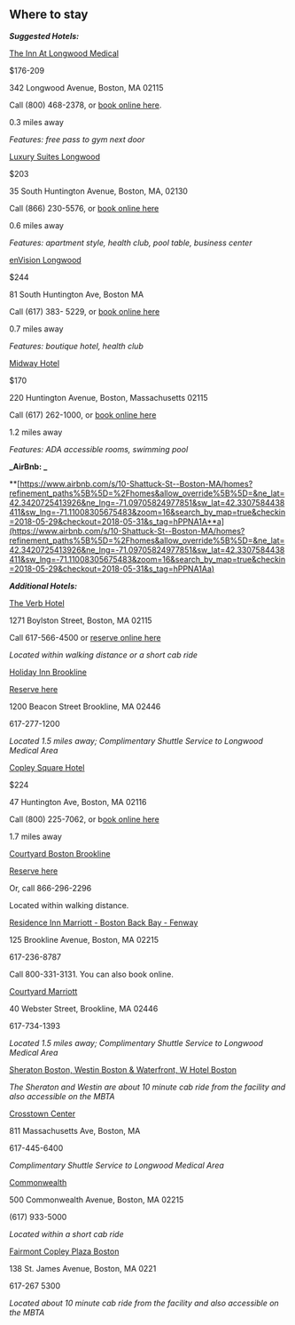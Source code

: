 ## Where to stay

**_Suggested Hotels:_**

[The Inn At Longwood Medical](https://www.innatlongwood.com/)

$176-209

342 Longwood Avenue, Boston, MA 02115

Call (800) 468-2378, or [book online here](https://gc.synxis.com/rez.aspx?Hotel=58219&Chain=65). 

0.3 miles away

*Features: free pass to gym next door*

[Luxury Suites Longwood](https://www.globalluxurysuites.com/accommodation/massachusetts/boston-massachusetts/global-luxury-suites-at-longwood/)

$203

35 South Huntington Avenue, Boston, MA, 02130

Call (866) 230-5576, or [book online here](https://www.hotels.com/ho623267648/?q-check-out=2018-05-31&tab=description&q-room-0-adults=1&YGF=14&q-check-in=2018-05-29&MGT=2&WOE=4&WOD=2&ZSX=0&SYE=3&q-room-0-children=0)

0.6 miles away

*Features: apartment style, health club, pool table, business center*

[enVision Longwood](https://envision-hotel-boston.com/)

 $244

81 South Huntington Ave, Boston MA

Call (617) 383- 5229, or [book online here ](https://www.hotels.com/ho407440/?q-check-out=2018-05-31&tab=description&q-room-0-adults=1&YGF=14&q-check-in=2018-05-29&MGT=2&WOE=4&WOD=2&ZSX=0&SYE=3&q-room-0-children=0)

0.7 miles away

*Features: boutique hotel, health club*

[Midway Hotel](http://www.midtownhotel.com/)

$170 

220 Huntington Avenue, Boston, Massachusetts 02115

Call (617) 262-1000, or [book online here](https://www.hotels.com/ho115097/?q-check-out=2018-05-31&tab=description&q-room-0-adults=1&YGF=14&q-check-in=2018-05-29&MGT=2&WOE=4&WOD=2&ZSX=0&SYE=3&q-room-0-children=0)

1.2 miles away

*Features: ADA accessible rooms, swimming pool*

**_AirBnb: _**

**[https://www.airbnb.com/s/10-Shattuck-St--Boston-MA/homes?refinement_paths%5B%5D=%2Fhomes&allow_override%5B%5D=&ne_lat=42.3420725413926&ne_lng=-71.09705824977851&sw_lat=42.3307584438411&sw_lng=-71.11008305675483&zoom=16&search_by_map=true&checkin=2018-05-29&checkout=2018-05-31&s_tag=hPPNA1A**a](https://www.airbnb.com/s/10-Shattuck-St--Boston-MA/homes?refinement_paths%5B%5D=%2Fhomes&allow_override%5B%5D=&ne_lat=42.3420725413926&ne_lng=-71.09705824977851&sw_lat=42.3307584438411&sw_lng=-71.11008305675483&zoom=16&search_by_map=true&checkin=2018-05-29&checkout=2018-05-31&s_tag=hPPNA1Aa)

**_Additional Hotels:_**

[The Verb Hotel](http://www.theverbhotel.com/)

1271 Boylston Street, Boston, MA 02115

Call 617-566-4500 or [reserve online here ](http://www.theverbhotel.com/)

*Located within walking distance or a short cab ride*

[Holiday](https://www.holidayinn.com/hotels/us/en/find-hotels/hotel/rooms?qDest=1200%2520Beacon%2520Street%2520Brookline%2520Massachusetts%2520United%2520States&qCiMy=102018&qCiD=8&qCoMy=102018&qCoD=11&qAdlt=1&qChld=0&qRms=1&qRtP=6CBARC&qIta=99801505&qGrpCd=AIP&qSlH=BKLMA&qAkamaiCC=US&qSrt=sBR&qBrs=ic.ki.ul.in.cp.vn.hi.ex.cv.rs.cw.sb.ma&qWch=0&qSmP=1&setPMCookies=true&icdv=99801505)[ Inn Brookline](https://www.ihg.com/holidayinn/hotels/us/en/find-hotels/hotel/rooms?qDest=1200%2520Beacon%2520Street%2520Brookline%2520Massachusetts%2520United%2520States&qCiMy=102018&qCiD=9&qCoMy=102018&qCoD=11&qAdlt=1&qChld=0&qRms=1&qRtP=6CBARC&qIta=99801505&qGrpCd=AIP&qSlH=BKLMA&qAkamaiCC=US&qSrt=sBR&qBrs=ic.ki.ul.in.cp.vn.hi.ex.cv.rs.cw.sb.ma&qWch=0&qSmP=1&setPMCookies=true&icdv=99801505)

[Reserve here](https://www.holidayinn.com/hotels/us/en/find-hotels/hotel/rooms?qDest=1200%2520Beacon%2520Street%2520Brookline%2520Massachusetts%2520United%2520States&qCiMy=102018&qCiD=8&qCoMy=102018&qCoD=11&qAdlt=1&qChld=0&qRms=1&qRtP=6CBARC&qIta=99801505&qGrpCd=AIP&qSlH=BKLMA&qAkamaiCC=US&qSrt=sBR&qBrs=ic.ki.ul.in.cp.vn.hi.ex.cv.rs.cw.sb.ma&qWch=0&qSmP=1&setPMCookies=true&icdv=99801505)

1200 Beacon Street Brookline, MA 02446

617-277-1200

*Located 1.5 miles away; Complimentary Shuttle Service to Longwood Medical Area*

[ ](http://www.marriott.com/meeting-event-hotels/group-corporate-travel/groupCorp.mi?resLinkData=Academy%2520of%2520Integrative%2520Pain%2520Management%255EBOSBL%2560AIPAIPA%2560279%2560USD%2560false%25602%256011/8/18%256011/11/18%256010/10/18&app=resvlink&stop_mobi=yes)[Copley Square Hotel](http://www.copleysquarehotel.com/)

$224

47 Huntington Ave, Boston, MA 02116

Call (800) 225-7062, or b[ook online here]( https://www.hotels.com/ho114172/?q-check-out=2018-05-31&tab=description&q-room-0-adults=1&YGF=14&q-check-in=2018-05-29&MGT=2&WOE=4&WOD=2&ZSX=0&SYE=3&q-room-0-children=0)

1.7 miles away

[Courtyard Boston Brookline](http://www.marriott.com/meeting-event-hotels/group-corporate-travel/groupCorp.mi?resLinkData=Academy%2520of%2520Integrative%2520Pain%2520Management%255EBOSBL%2560AIPAIPA%2560279%2560USD%2560false%25602%256011/8/18%256011/11/18%256010/10/18&app=resvlink&stop_mobi=yes)  

[Reserve here](http://www.marriott.com/)

Or, call 866-296-2296 

Located within walking distance.

[Residence Inn Marriott - Boston Back Bay - Fenway](http://www.residenceinnbackbay.com/)

125 Brookline Avenue, Boston, MA 02215

617-236-8787

Call 800-331-3131. You can also book online.

[Courtyard Marriott](http://www.brooklinecourtyard.com/)

40 Webster Street, Brookline, MA 02446

617-734-1393

*Located 1.5 miles away; Complimentary Shuttle Service to Longwood Medical Area*

[Sheraton Boston, Westin Boston & Waterfront, W Hotel Boston](http://www.starwoodhotels.com/)

*The Sheraton and Westin are about 10 minute cab ride from the facility and also accessible on the MBTA*

[Crosstown Center](http://www.bostonhamptoninn.com/)

811 Massachusetts Ave, Boston, MA

617-445-6400

*Complimentary Shuttle Service to Longwood Medical Area*

[Commonwealth](http://www.hotelcommonwealth.com/)

500 Commonwealth Avenue, Boston, MA 02215

(617) 933-5000

*Located within a short cab ride*

[Fairmont Copley Plaza Boston](http://www.fairmont.com/copley-plaza-boston)

138 St. James Avenue, Boston, MA 0221

617-267 5300

*Located about 10 minute cab ride from the facility and also accessible on the MBTA*

